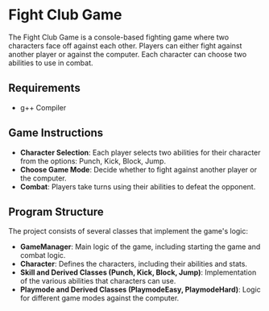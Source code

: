 # Fight Club Game
The Fight Club Game is a console-based fighting game where two characters face off against each other. Players can either fight against another player or against the computer. Each character can choose two abilities to use in combat.

## Requirements
- g++ Compiler

## Game Instructions
- **Character Selection**: Each player selects two abilities for their character from the options: Punch, Kick, Block, Jump.
- **Choose Game Mode**: Decide whether to fight against another player or the computer.
- **Combat**: Players take turns using their abilities to defeat the opponent.

## Program Structure

The project consists of several classes that implement the game's logic:

- **GameManager**: Main logic of the game, including starting the game and combat logic.
- **Character**: Defines the characters, including their abilities and stats.
- **Skill and Derived Classes (Punch, Kick, Block, Jump)**: Implementation of the various abilities that characters can use.
- **Playmode and Derived Classes (PlaymodeEasy, PlaymodeHard)**: Logic for different game modes against the computer.
